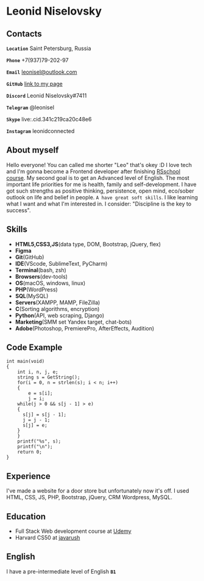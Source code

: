 # Leonid Niselovsky

## Contacts

**`Location`** Saint Petersburg, Russia

**`Phone`** +7(937)79-202-97

**`Email`** leonisel@outlook.com

**`GitHub`** [link to my page](https://github.com/Leonid-Niselovsky)

**`Discord`** Leonid Niselovsky#7411

**`Telegram`** @leonisel

**`Skype`** live:.cid.341c219ca20c48e6

**`Instagram`** leonidconnected

## About myself

Hello everyone! You can called me shorter "Leo" that's okey :D I love tech and I'm gonna become a Frontend developer after finishing [RSschool course](https://rs.school/). My second goal is to get an Advanced level of English. The most important life priorities for me is health, family and self-development. I have got such strengths as positive thinking, persistence, open mind, eco/sober outlook on life and belief in people. `A have great soft skills`. I like learning what I want and what I'm interested in. I consider: "Discipline is the key to success".

## Skills
- **HTML5,CSS3,JS**(data type, DOM, Bootstrap, jQuery, flex)
- **Figma**
- **Git**(GitHub)
- **IDE**(VScode, SublimeText, PyCharm)
- **Terminal**(bash, zsh)
- **Browsers**(dev-tools)
- **OS**(macOS, windows, linux)
- **PHP**(WordPress)
- **SQL**(MySQL)
- **Servers**(XAMPP, MAMP, FileZilla)
- **C**(Sorting algorithms, encryption)
- **Python**(API, web scraping, Django)
- **Marketing**(SMM set Yandex target, chat-bots)
- **Adobe**(Photoshop, PremierePro, AfterEffects, Audition)

## Code Example

```
int main(void)
{
    int i, n, j, e;
    string s = GetString();
    for(i = 0, n = strlen(s); i < n; i++)
    {
        e = s[i];       
        j = i;
    while(j > 0 && s[j - 1] > e)   
    {
      s[j] = s[j - 1];      
      j = j - 1;
      s[j] = e;              
    }
    }
    printf("%s", s);
    printf("\n");
    return 0;
}
```

## Experience

I've made a website for a door store but unfortunately now it's off. I used HTML, CSS, JS, PHP, Bootstrap, jQuery, CRM Wordpress, MySQL.

## Education

- Full Stack Web development course at [Udemy](https://www.udemy.com/course/web-full-stack/)
- Harvard CS50 at [javarush](https://javarush.ru/quests/QUEST_HARVARD_CS50)


## English

I have a pre-intermediate level of English **`B1`**